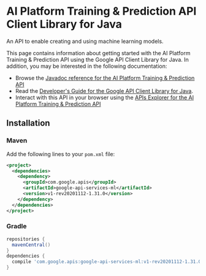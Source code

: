 # AI Platform Training &amp; Prediction API Client Library for Java

An API to enable creating and using machine learning models.

This page contains information about getting started with the AI Platform Training &amp; Prediction API
using the Google API Client Library for Java. In addition, you may be interested
in the following documentation:

* Browse the [Javadoc reference for the AI Platform Training &amp; Prediction API][javadoc]
* Read the [Developer's Guide for the Google API Client Library for Java][google-api-client].
* Interact with this API in your browser using the [APIs Explorer for the AI Platform Training &amp; Prediction API][api-explorer]

## Installation

### Maven

Add the following lines to your `pom.xml` file:

```xml
<project>
  <dependencies>
    <dependency>
      <groupId>com.google.apis</groupId>
      <artifactId>google-api-services-ml</artifactId>
      <version>v1-rev20201112-1.31.0</version>
    </dependency>
  </dependencies>
</project>
```

### Gradle

```gradle
repositories {
  mavenCentral()
}
dependencies {
  compile 'com.google.apis:google-api-services-ml:v1-rev20201112-1.31.0'
}
```

[javadoc]: https://googleapis.dev/java/google-api-services-ml/latest/index.html
[google-api-client]: https://github.com/googleapis/google-api-java-client/
[api-explorer]: https://developers.google.com/apis-explorer/#p/ml/v1/
